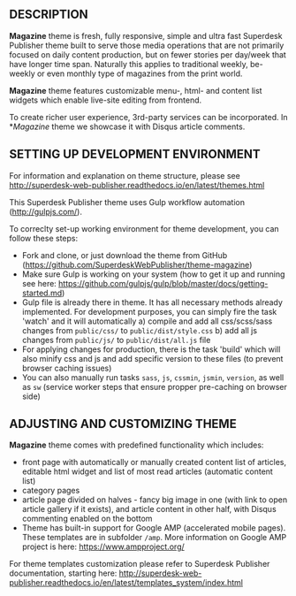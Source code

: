 DESCRIPTION
-----------

**Magazine** theme is fresh, fully responsive, simple and ultra fast Superdesk Publisher theme built to serve those media operations that are not primarily focused on daily content production, but on fewer stories per day/week that have longer time span. Naturally this applies to traditional weekly, be-weekly or even monthly type of magazines from the print world. 

**Magazine** theme features customizable menu-, html- and content list widgets which enable live-site editing from frontend.

To create richer user experience, 3rd-party services can be incorporated. In **Magazine* theme we showcase it with Disqus article comments.

SETTING UP DEVELOPMENT ENVIRONMENT
----------------------------------

For information and explanation on theme structure, please see http://superdesk-web-publisher.readthedocs.io/en/latest/themes.html 

This Superdesk Publisher theme uses Gulp workflow automation (http://gulpjs.com/). 

To correclty set-up working environment for theme development, you can follow these steps:

- Fork and clone, or just download the theme from GitHub (https://github.com/SuperdeskWebPublisher/theme-magazine)
- Make sure Gulp is working on your system (how to get it up and running see here: https://github.com/gulpjs/gulp/blob/master/docs/getting-started.md)
- Gulp file is already there in theme. It has all necessary methods already implemented. For development purposes, you can simply fire the task 'watch' and it will automatically a) compile and add all css/scss/sass changes from `public/css/` to `public/dist/style.css`
b) add all js changes from `public/js/` to `public/dist/all.js` file
- For applying changes for production, there is the task 'build' which will also minify css and js and add specific version to these files (to prevent browser caching issues)
- You can also manually run tasks `sass`, `js`, `cssmin`, `jsmin`, `version`, as well as `sw` (service worker steps that ensure propper pre-caching on browser side)

ADJUSTING AND CUSTOMIZING THEME
-------------------------------
**Magazine** theme comes with predefined functionality which includes:
- front page with automatically or manually created content list of articles, editable html widget and list of most read articles (automatic content list)
- category pages
- article page divided on halves - fancy big image in one (with link to open article gallery if it exists), and article content in other half, with Disqus commenting enabled on the bottom
- Theme has built-in support for Google AMP (accelerated mobile pages). These templates are in subfolder `/amp`. More information on Google AMP project is here: https://www.ampproject.org/

For theme templates customization please refer to Superdesk Publisher documentation, starting here: http://superdesk-web-publisher.readthedocs.io/en/latest/templates_system/index.html
